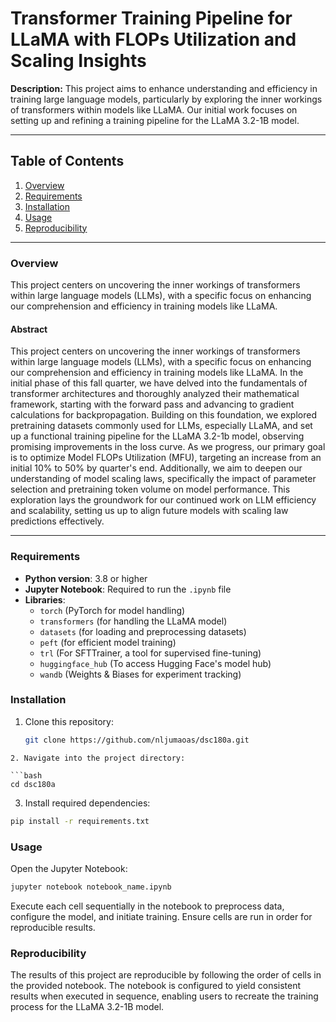 # Transformer Training Pipeline for LLaMA with FLOPs Utilization and Scaling Insights
**Description:** This project aims to enhance understanding and efficiency in training large language models, particularly by exploring the inner workings of transformers within models like LLaMA. Our initial work focuses on setting up and refining a training pipeline for the LLaMA 3.2-1B model.

---

## Table of Contents

1. [Overview](#overview)
2. [Requirements](#requirements)
3. [Installation](#installation)
4. [Usage](#usage)
5. [Reproducibility](#reproducibility)

---

### Overview

This project centers on uncovering the inner workings of transformers within large language models (LLMs), with a specific focus on enhancing our comprehension and efficiency in training models like LLaMA.

#### Abstract

This project centers on uncovering the inner workings of transformers within large language models (LLMs), with a specific focus on enhancing our comprehension and efficiency in training models like LLaMA. In the initial phase of this fall quarter, we have delved into the fundamentals of transformer architectures and thoroughly analyzed their mathematical framework, starting with the forward pass and advancing to gradient calculations for backpropagation. Building on this foundation, we explored pretraining datasets commonly used for LLMs, especially LLaMA, and set up a functional training pipeline for the LLaMA 3.2-1b model, observing promising improvements in the loss curve. As we progress, our primary goal is to optimize Model FLOPs Utilization (MFU), targeting an increase from an initial 10% to 50% by quarter's end. Additionally, we aim to deepen our understanding of model scaling laws, specifically the impact of parameter selection and pretraining token volume on model performance. This exploration lays the groundwork for our continued work on LLM efficiency and scalability, setting us up to align future models with scaling law predictions effectively.

---

### Requirements

- **Python version**: 3.8 or higher
- **Jupyter Notebook**: Required to run the `.ipynb` file
- **Libraries**:
  - `torch` (PyTorch for model handling)
  - `transformers` (for handling the LLaMA model)
  - `datasets` (for loading and preprocessing datasets)
  - `peft` (for efficient model training)
  - `trl` (For SFTTrainer, a tool for supervised fine-tuning)
  - `huggingface_hub` (To access Hugging Face's model hub)
  - `wandb` (Weights & Biases for experiment tracking)

### Installation

1. Clone this repository:

   ```bash
   git clone https://github.com/nljumaoas/dsc180a.git
  ```
2. Navigate into the project directory:

  ```bash
  cd dsc180a
  ```
3. Install required dependencies:

  ```bash
  pip install -r requirements.txt
  ```

### Usage
Open the Jupyter Notebook:

  ```bash
  jupyter notebook notebook_name.ipynb
  ```

Execute each cell sequentially in the notebook to preprocess data, configure the model, and initiate training. Ensure cells are run in order for reproducible results.

### Reproducibility
The results of this project are reproducible by following the order of cells in the provided notebook. The notebook is configured to yield consistent results when executed in sequence, enabling users to recreate the training process for the LLaMA 3.2-1B model.
